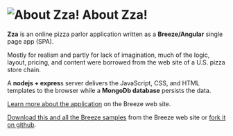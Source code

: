 # ![About Zza!](http://breeze.github.io/images/samples/zza-sample.png) About Zza!

**Zza** is an online pizza parlor application 
written as a **Breeze/Angular** single page app (SPA). 

Mostly for realism and partly for lack of imagination, 
much of the logic, layout, pricing, and content were 
borrowed from the web site of a U.S. pizza store chain.

A **nodejs + expres**s server delivers the 
JavaScript, CSS, and HTML templates to the browser while  a **MongoDb database** persists the data.

<a href="http://breeze.github.io/doc-samples/zza-mongo.html" title="Zza documentation" target="_blank">
Learn more about the application</a> 
on the Breeze web site.

<a href="http://breeze.github.io/doc-js/download.html" title="Breeze sample downloads" 
target="_blank">Download this and all the Breeze samples</a> from the Breeze web site or <a href="https://github.com/Breeze/breeze.js.samples" 
title="BreezeJS Samples on github" target="_blank">fork it on github</a>.